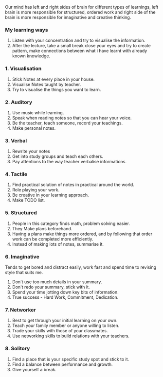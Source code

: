 Our mind has left and right sides of brain for different types of learnings, left brain is more responsible for structured, ordered work and right side of the brain is more responsible for imaginative and creative thinking.

### My learning ways
1. Listen with your concentration and try to visualise the information.
2. After the lecture, take a small break close your eyes and try to create pattern, make connections between what i have learnt with already known knowledge.



### 1. Visualisation
1. Stick Notes at every place in your house.
2. Visualise Notes taught by teacher.
3. Try to visualise the things you want to learn.

### 2. Auditory
1. Use music while learning.
2. Speak when reading notes so that you can hear your voice.
3. Be the teacher, teach someone, record your teachings.
4. Make personal notes.

### 3. Verbal
1. Rewrite your notes
2. Get into study groups and teach each others.
3. Pay attentions to the way teacher verbalise informations.

### 4. Tactile 
1. Find practical solution of notes in practical around the world.
2. Role playing your work.
3. Be creative in your learning approach.
4. Make TODO list.

### 5. Structured
1. People in this category finds math, problem solving easier.
2. They Make plans beforehand.
3. Having a plans make things more ordered, and by following that order work can be completed more efficiently.
4. Instead of making lots of notes, summarise it.

### 6. Imaginative 
Tends to get bored and distract easily, work fast and spend time to revising style that suits me.
1. Don't use too much details in your summary.
3. Don't redo your summary, stick with it.
4. Spend your time jotting down key bits of information.
5. True success - Hard Work, Commitment, Dedication.

### 7. Networker
1. Best to get through your initial learning on your own.
2. Teach your family member or anyone willing to listen.
3. Trade your skills with those of your classmates.
4. Use networking skills to build relations with your teachers.

### 8. Solitory 
1. Find a place that is your specific study spot and stick to it.
2. Find a balance between performance and growth.
3. Give yourself a break.

